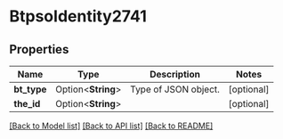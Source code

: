 # BtpsoIdentity2741

## Properties

Name | Type | Description | Notes
------------ | ------------- | ------------- | -------------
**bt_type** | Option<**String**> | Type of JSON object. | [optional]
**the_id** | Option<**String**> |  | [optional]

[[Back to Model list]](../README.md#documentation-for-models) [[Back to API list]](../README.md#documentation-for-api-endpoints) [[Back to README]](../README.md)


